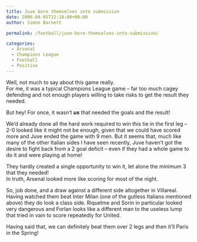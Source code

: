 ```yaml
---
title: Juve bore themselves into submission
date: 2006-04-05T22:18:00+00:00
author: Simon Barnett

permalink: /football/juve-bore-themselves-into-submission/

categories:
  - Arsenal
  - Champions League
  - Football
  - Positive
---
```

Well, not much to say about this game really.  
For me, it was a typical Champions League game &#8211; far too much cagey defending and not enough players willing to take risks to get the result they needed.

But hey! For once, it wasn&#8217;t <span style="font-style: italic; font-weight: bold">us</span> that needed the goals and the result!

We&#8217;d already done all the hard work required to win this tie in the first leg &#8211; 2-0 looked like it might not be enough, given that we could have scored more and Juve ended the game with 9 men. But it seems that, much like many of the other Italian sides I have seen recently, Juve haven&#8217;t got the desire to fight back from a 2 goal deficit &#8211; even if they had a whole game to do it and were playing at home!

They hardly created a single opportunity to win it, let alone the minimum 3 that they needed!  
In truth, Arsenal looked more like scoring for most of the night.

So, job done, and a draw against a different side altogether in Villareal.  
Having watched them beat Inter Milan (one of the gutless Italians mentioned above) they do look a class side. Riquelme and Sorin in particular looked very dangerous and Forlan looks like a different man to the useless lump that tried in vain to score repeatedly for United.

Having said that, we can definitely beat them over 2 legs and then it&#8217;ll Paris in the Spring!
